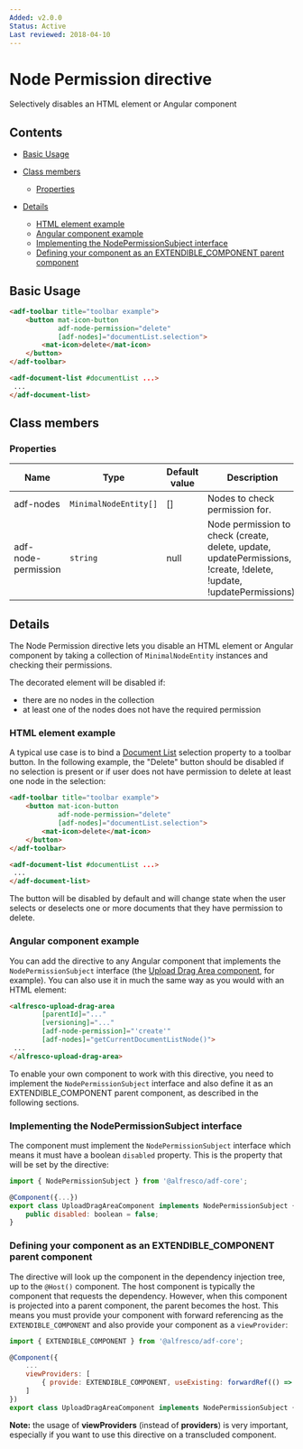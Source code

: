 ```yaml
---
Added: v2.0.0
Status: Active
Last reviewed: 2018-04-10
---
```


# Node Permission directive

Selectively disables an HTML element or Angular component

## Contents

-   [Basic Usage](#basic-usage)

-   [Class members](#class-members)

    -   [Properties](#properties)

-   [Details](#details)

    -   [HTML element example](#html-element-example)
    -   [Angular component example](#angular-component-example)
    -   [Implementing the NodePermissionSubject interface](#implementing-the-nodepermissionsubject-interface)
    -   [Defining your component as an EXTENDIBLE_COMPONENT parent component](#defining-your-component-as-an-extendible_component-parent-component)

## Basic Usage

```html
<adf-toolbar title="toolbar example">
    <button mat-icon-button
            adf-node-permission="delete"
            [adf-nodes]="documentList.selection">
        <mat-icon>delete</mat-icon>
    </button>
</adf-toolbar>

<adf-document-list #documentList ...>
 ...
</adf-document-list>
```

## Class members

### Properties

| Name | Type | Default value | Description |
| -- | -- | -- | -- |
| adf-nodes | `MinimalNodeEntity[]` |  \[] | Nodes to check permission for. |
| adf-node-permission | `string` |  null | Node permission to check (create, delete, update, updatePermissions, !create, !delete, !update, !updatePermissions). |

## Details

The Node Permission directive lets you disable an HTML element or Angular component
by taking a collection of `MinimalNodeEntity` instances and checking their permissions.

The decorated element will be disabled if:

-   there are no nodes in the collection
-   at least one of the nodes does not have the required permission

### HTML element example

A typical use case is to bind a [Document List](../content-services/document-list.component.md)
selection property to a toolbar button. In the following example, the "Delete" button should
be disabled if no selection is present or if user does not have permission to delete at least one
node in the selection:

```html
<adf-toolbar title="toolbar example">
    <button mat-icon-button
            adf-node-permission="delete"
            [adf-nodes]="documentList.selection">
        <mat-icon>delete</mat-icon>
    </button>
</adf-toolbar>

<adf-document-list #documentList ...>
 ...
</adf-document-list>
```

The button will be disabled by default and will change state when the user selects or deselects
one or more documents that they have permission to delete.

### Angular component example

You can add the directive to any Angular component that implements the `NodePermissionSubject`
interface (the [Upload Drag Area component](../content-services/upload-drag-area.component.md),
for example). You can also use it in much the same way as you would with an HTML element:

```html
<alfresco-upload-drag-area
        [parentId]="..."
        [versioning]="..."
        [adf-node-permission]="'create'"
        [adf-nodes]="getCurrentDocumentListNode()">
 ...
</alfresco-upload-drag-area>
```

To enable your own component to work with this directive, you need to implement the
`NodePermissionSubject` interface and also define it as an EXTENDIBLE_COMPONENT parent component,
as described in the following sections.

### Implementing the NodePermissionSubject interface

The component must implement the `NodePermissionSubject` interface which means it must have a
boolean `disabled` property. This is the property that will be set by the directive:

```js
import { NodePermissionSubject } from '@alfresco/adf-core';

@Component({...})
export class UploadDragAreaComponent implements NodePermissionSubject {
    public disabled: boolean = false;
}
```

### Defining your component as an EXTENDIBLE_COMPONENT parent component

The directive will look up the component in the dependency injection tree,
up to the `@Host()` component. The host component is typically the component that requests
the dependency. However, when this component is projected into a parent component, the
parent becomes the host. This means you must provide your component with forward referencing
as the `EXTENDIBLE_COMPONENT` and also provide your component as a `viewProvider`:

```js
import { EXTENDIBLE_COMPONENT } from '@alfresco/adf-core';

@Component({
    ...
    viewProviders: [
        { provide: EXTENDIBLE_COMPONENT, useExisting: forwardRef(() => UploadDragAreaComponent)}
    ]
})
export class UploadDragAreaComponent implements NodePermissionSubject { ... }
```

**Note:** the usage of **viewProviders** (instead of **providers**) is very important, especially
if you want to use this directive on a transcluded component.
